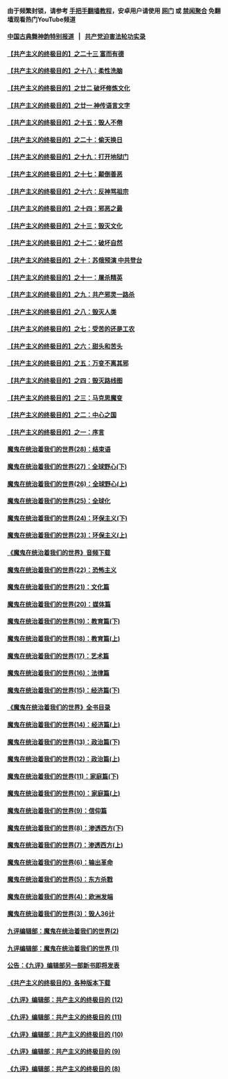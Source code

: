#### 由于频繁封锁，请参考 [手把手翻墙教程](https://github.com/gfw-breaker/guides/wiki/)，安卓用户请使用 [网门](https://github.com/gfw-breaker/bn-android/blob/master/ogate.md?t=06021236) 或 [禁闻聚合](https://github.com/gfw-breaker/bn-android) 免翻墙观看热门YouTube频道 

#### [中国古典舞神韵特别报道](https://github.com/gfw-breaker/mh-news/blob/master/shenyun.md?t=06021236) &nbsp;&nbsp;|&nbsp;&nbsp; [共产党迫害法轮功实录](https://github.com/gfw-breaker/mh-news/blob/master/README.md?t=06021236)  

#### [【共产主义的终极目的】之二十三 富而有德](../pages/nsc422/n11283598.md?t=06021236) 

#### [【共产主义的终极目的】之十八：柔性洗脑](../pages/nsc422/n11199994.md?t=06021236) 

#### [【共产主义的终极目的】之廿二 破坏修炼文化](../pages/nsc422/n11245728.md?t=06021236) 

#### [【共产主义的终极目的】之廿一 神传语言文字](../pages/nsc422/n11263265.md?t=06021236) 

#### [【共产主义的终极目的】之十五：毁人不倦](../pages/nsc422/n11166792.md?t=06021236) 

#### [【共产主义的终极目的】之二十：偷天换日](../pages/nsc422/n11238846.md?t=06021236) 

#### [【共产主义的终极目的】之十九：打开地狱门](../pages/nsc422/n11206376.md?t=06021236) 

#### [【共产主义的终极目的】之十七：颠倒善恶](../pages/nsc422/n11179782.md?t=06021236) 

#### [【共产主义的终极目的】之十六：反神骂祖宗](../pages/nsc422/n11166798.md?t=06021236) 

#### [【共产主义的终极目的】之十四：邪恶之最](../pages/nsc422/n11150249.md?t=06021236) 

#### [【共产主义的终极目的】之十三：毁灭文化](../pages/nsc422/n11135227.md?t=06021236) 

#### [【共产主义的终极目的】之十二：破坏自然](../pages/nsc422/n11135214.md?t=06021236) 

#### [【共产主义的终极目的】之十：苏俄预演 中共登台](../pages/nsc422/n11118424.md?t=06021236) 

#### [【共产主义的终极目的】之十一：屠杀精英](../pages/nsc422/n11118442.md?t=06021236) 

#### [【共产主义的终极目的】之九：共产邪灵一路杀](../pages/nsc422/n11114139.md?t=06021236) 

#### [【共产主义的终极目的】之八：毁灭人类](../pages/nsc422/n11108503.md?t=06021236) 

#### [【共产主义的终极目的】之七：受苦的还是工农](../pages/nsc422/n11101809.md?t=06021236) 

#### [【共产主义的终极目的】之六：甜头和苦头](../pages/nsc422/n11096971.md?t=06021236) 

#### [【共产主义的终极目的】之五：万变不离其邪](../pages/nsc422/n11091285.md?t=06021236) 

#### [【共产主义的终极目的】之四：毁灭路线图](../pages/nsc422/n11086284.md?t=06021236) 

#### [【共产主义的终极目的】之三：马克思魔变](../pages/nsc422/n11061941.md?t=06021236) 

#### [【共产主义的终极目的】之二：中心之国](../pages/nsc422/n11047728.md?t=06021236) 

#### [【共产主义的终极目的】之一：序言](../pages/nsc422/n11086077.md?t=06021236) 

#### [魔鬼在统治着我们的世界(28)：结束语](../pages/nsc422/n10936246.md?t=06021236) 

#### [魔鬼在统治着我们的世界(27)：全球野心(下)](../pages/nsc422/n10928319.md?t=06021236) 

#### [魔鬼在统治着我们的世界(26)：全球野心(上)](../pages/nsc422/n10900318.md?t=06021236) 

#### [魔鬼在统治着我们的世界(25)：全球化](../pages/nsc422/n10788205.md?t=06021236) 

#### [魔鬼在统治着我们的世界(24)：环保主义(下)](../pages/nsc422/n10695307.md?t=06021236) 

#### [魔鬼在统治着我们的世界(23)：环保主义(上)](../pages/nsc422/n10688613.md?t=06021236) 

#### [《魔鬼在统治着我们的世界》音频下载](../pages/nsc422/n10635553.md?t=06021236) 

#### [魔鬼在统治着我们的世界(22)：恐怖主义](../pages/nsc422/n10614727.md?t=06021236) 

#### [魔鬼在统治着我们的世界(21)：文化篇](../pages/nsc422/n10597706.md?t=06021236) 

#### [魔鬼在统治着我们的世界(20)：媒体篇](../pages/nsc422/n10586579.md?t=06021236) 

#### [魔鬼在统治着我们的世界(19)：教育篇(下)](../pages/nsc422/n10564808.md?t=06021236) 

#### [魔鬼在统治着我们的世界(18)：教育篇(上)](../pages/nsc422/n10526970.md?t=06021236) 

#### [魔鬼在统治着我们的世界(17)：艺术篇](../pages/nsc422/n10499093.md?t=06021236) 

#### [魔鬼在统治着我们的世界(16)：法律篇](../pages/nsc422/n10485969.md?t=06021236) 

#### [魔鬼在统治着我们的世界(15)：经济篇(下)](../pages/nsc422/n10469975.md?t=06021236) 

#### [《魔鬼在统治着我们的世界》全书目录](../pages/nsc422/n10464261.md?t=06021236) 

#### [魔鬼在统治着我们的世界(14)：经济篇(上)](../pages/nsc422/n10457370.md?t=06021236) 

#### [魔鬼在统治着我们的世界(13)：政治篇(下)](../pages/nsc422/n10448270.md?t=06021236) 

#### [魔鬼在统治着我们的世界(12)：政治篇(上)](../pages/nsc422/n10444576.md?t=06021236) 

#### [魔鬼在统治着我们的世界(11)：家庭篇(下)](../pages/nsc422/n10440961.md?t=06021236) 

#### [魔鬼在统治着我们的世界(10)：家庭篇(上)](../pages/nsc422/n10435448.md?t=06021236) 

#### [魔鬼在统治着我们的世界(9)：信仰篇](../pages/nsc422/n10432159.md?t=06021236) 

#### [魔鬼在统治着我们的世界(8)：渗透西方(下)](../pages/nsc422/n10429603.md?t=06021236) 

#### [魔鬼在统治着我们的世界(7)：渗透西方(上)](../pages/nsc422/n10426013.md?t=06021236) 

#### [魔鬼在统治着我们的世界(6)：输出革命](../pages/nsc422/n10421536.md?t=06021236) 

#### [魔鬼在统治着我们的世界(5)：东方杀戮](../pages/nsc422/n10417707.md?t=06021236) 

#### [魔鬼在统治着我们的世界(4)：欧洲发端](../pages/nsc422/n10414890.md?t=06021236) 

#### [魔鬼在统治着我们的世界(3)：毁人36计](../pages/nsc422/n10411583.md?t=06021236) 

#### [九评编辑部：魔鬼在统治着我们的世界(2)](../pages/nsc422/n10410036.md?t=06021236) 

#### [九评编辑部：魔鬼在统治着我们的世界 (1)](../pages/nsc422/n10406825.md?t=06021236) 

#### [公告：《九评》编辑部另一部新书即将发表](../pages/nsc422/n10405104.md?t=06021236) 

#### [《共产主义的终极目的》各种版本下载](../pages/nsc422/n10022138.md?t=06021236) 

#### [《九评》编辑部：共产主义的终极目的 (12)](../pages/nsc422/n9933272.md?t=06021236) 

#### [《九评》编辑部：共产主义的终极目的 (11)](../pages/nsc422/n9924973.md?t=06021236) 

#### [《九评》编辑部：共产主义的终极目的 (10)](../pages/nsc422/n9920883.md?t=06021236) 

#### [《九评》编辑部：共产主义的终极目的 (9)](../pages/nsc422/n9916363.md?t=06021236) 

#### [《九评》编辑部：共产主义的终极目的 (8)](../pages/nsc422/n9912488.md?t=06021236) 

